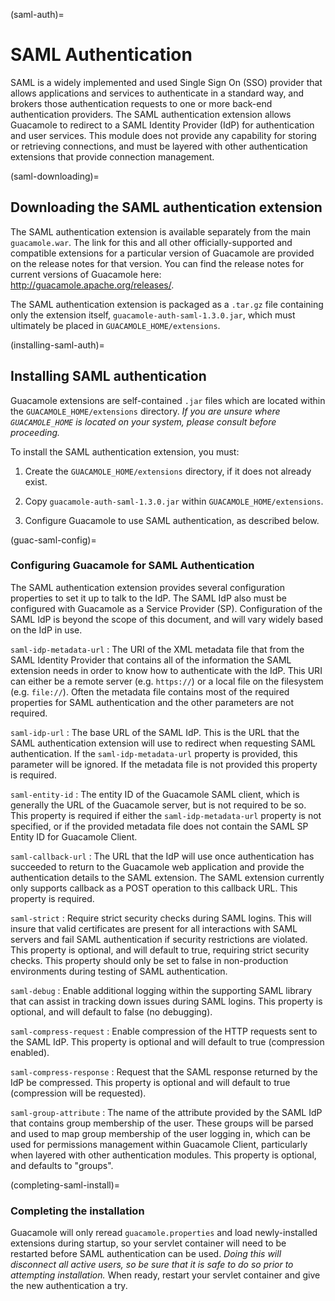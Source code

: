 (saml-auth)=

SAML Authentication
===================

SAML is a widely implemented and used Single Sign On (SSO) provider that allows
applications and services to authenticate in a standard way, and brokers those
authentication requests to one or more back-end authentication providers. The
SAML authentication extension allows Guacamole to redirect to a SAML Identity
Provider (IdP) for authentication and user services. This module does not
provide any capability for storing or retrieving connections, and must be
layered with other authentication extensions that provide connection
management.

(saml-downloading)=

Downloading the SAML authentication extension
---------------------------------------------

The SAML authentication extension is available separately from the main
`guacamole.war`. The link for this and all other officially-supported and
compatible extensions for a particular version of Guacamole are provided on the
release notes for that version. You can find the release notes for current
versions of Guacamole here: <http://guacamole.apache.org/releases/>.

The SAML authentication extension is packaged as a `.tar.gz` file containing
only the extension itself, `guacamole-auth-saml-1.3.0.jar`, which must
ultimately be placed in `GUACAMOLE_HOME/extensions`.

(installing-saml-auth)=

Installing SAML authentication
------------------------------

Guacamole extensions are self-contained `.jar` files which are located within
the `GUACAMOLE_HOME/extensions` directory. *If you are unsure where
`GUACAMOLE_HOME` is located on your system, please consult
[](configuring-guacamole) before proceeding.*

To install the SAML authentication extension, you must:

1. Create the `GUACAMOLE_HOME/extensions` directory, if it does not already
   exist.

2. Copy `guacamole-auth-saml-1.3.0.jar` within `GUACAMOLE_HOME/extensions`.

3. Configure Guacamole to use SAML authentication, as described below.

(guac-saml-config)=

### Configuring Guacamole for SAML Authentication

The SAML authentication extension provides several configuration properties to
set it up to talk to the IdP. The SAML IdP also must be configured with
Guacamole as a Service Provider (SP). Configuration of the SAML IdP is beyond
the scope of this document, and will vary widely based on the IdP in use.

`saml-idp-metadata-url`
: The URI of the XML metadata file that from the SAML Identity Provider that
  contains all of the information the SAML extension needs in order to know how
  to authenticate with the IdP. This URI can either be a remote server (e.g.
  `https://`) or a local file on the filesystem (e.g. `file://`). Often the
  metadata file contains most of the required properties for SAML
  authentication and the other parameters are not required.

`saml-idp-url`
: The base URL of the SAML IdP. This is the URL that the SAML authentication
  extension will use to redirect when requesting SAML authentication. If the
  `saml-idp-metadata-url` property is provided, this parameter will be ignored.
  If the metadata file is not provided this property is required.

`saml-entity-id`
: The entity ID of the Guacamole SAML client, which is generally the URL of the
  Guacamole server, but is not required to be so. This property is required if
  either the `saml-idp-metadata-url` property is not specified, or if the
  provided metadata file does not contain the SAML SP Entity ID for Guacamole
  Client.

`saml-callback-url`
: The URL that the IdP will use once authentication has succeeded to return to
  the Guacamole web application and provide the authentication details to the
  SAML extension. The SAML extension currently only supports callback as a POST
  operation to this callback URL. This property is required.

`saml-strict`
: Require strict security checks during SAML logins. This will insure that
  valid certificates are present for all interactions with SAML servers and
  fail SAML authentication if security restrictions are violated. This property
  is optional, and will default to true, requiring strict security checks. This
  property should only be set to false in non-production environments during
  testing of SAML authentication.

`saml-debug`
: Enable additional logging within the supporting SAML library that can assist
  in tracking down issues during SAML logins. This property is optional, and
  will default to false (no debugging).

`saml-compress-request`
: Enable compression of the HTTP requests sent to the SAML IdP. This property
  is optional and will default to true (compression enabled).

`saml-compress-response`
: Request that the SAML response returned by the IdP be compressed. This
  property is optional and will default to true (compression will be
  requested).

`saml-group-attribute`
: The name of the attribute provided by the SAML IdP that contains group
  membership of the user. These groups will be parsed and used to map group
  membership of the user logging in, which can be used for permissions
  management within Guacamole Client, particularly when layered with other
  authentication modules. This property is optional, and defaults to "groups".

(completing-saml-install)=

### Completing the installation

Guacamole will only reread `guacamole.properties` and load newly-installed
extensions during startup, so your servlet container will need to be restarted
before SAML authentication can be used. *Doing this will disconnect all active
users, so be sure that it is safe to do so prior to attempting installation.*
When ready, restart your servlet container and give the new authentication a
try.

